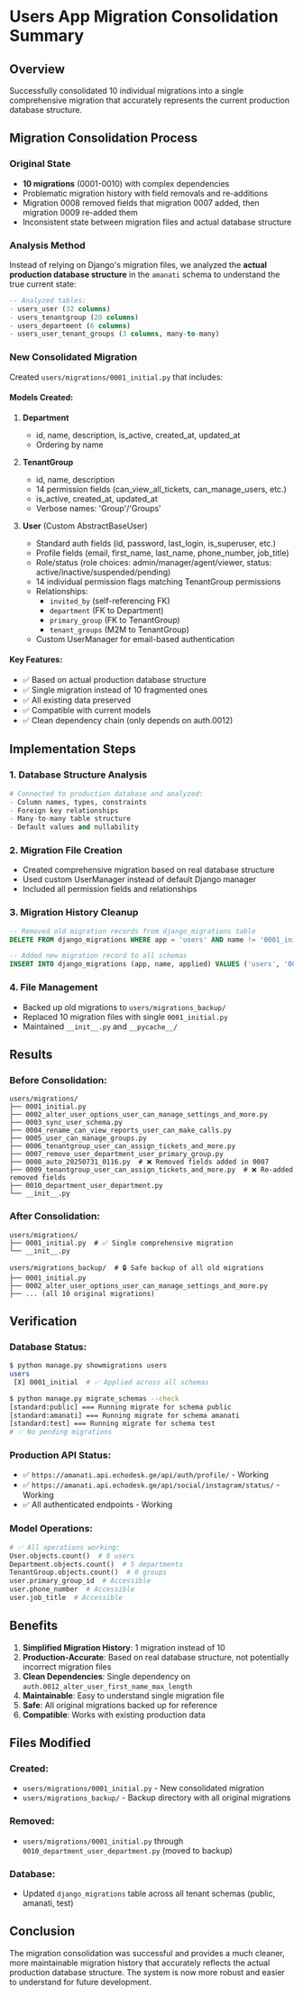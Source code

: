 # Users App Migration Consolidation Summary

## Overview
Successfully consolidated 10 individual migrations into a single comprehensive migration that accurately represents the current production database structure.

## Migration Consolidation Process

### Original State
- **10 migrations** (0001-0010) with complex dependencies
- Problematic migration history with field removals and re-additions
- Migration 0008 removed fields that migration 0007 added, then migration 0009 re-added them
- Inconsistent state between migration files and actual database structure

### Analysis Method
Instead of relying on Django's migration files, we analyzed the **actual production database structure** in the `amanati` schema to understand the true current state:

```sql
-- Analyzed tables:
- users_user (32 columns)
- users_tenantgroup (20 columns) 
- users_department (6 columns)
- users_user_tenant_groups (3 columns, many-to-many)
```

### New Consolidated Migration
Created `users/migrations/0001_initial.py` that includes:

#### Models Created:
1. **Department**
   - id, name, description, is_active, created_at, updated_at
   - Ordering by name

2. **TenantGroup** 
   - id, name, description
   - 14 permission fields (can_view_all_tickets, can_manage_users, etc.)
   - is_active, created_at, updated_at
   - Verbose names: 'Group'/'Groups'

3. **User** (Custom AbstractBaseUser)
   - Standard auth fields (id, password, last_login, is_superuser, etc.)
   - Profile fields (email, first_name, last_name, phone_number, job_title)
   - Role/status (role choices: admin/manager/agent/viewer, status: active/inactive/suspended/pending)
   - 14 individual permission flags matching TenantGroup permissions
   - Relationships:
     - `invited_by` (self-referencing FK)
     - `department` (FK to Department)
     - `primary_group` (FK to TenantGroup)
     - `tenant_groups` (M2M to TenantGroup)
   - Custom UserManager for email-based authentication

#### Key Features:
- ✅ Based on actual production database structure
- ✅ Single migration instead of 10 fragmented ones
- ✅ All existing data preserved
- ✅ Compatible with current models
- ✅ Clean dependency chain (only depends on auth.0012)

## Implementation Steps

### 1. Database Structure Analysis
```python
# Connected to production database and analyzed:
- Column names, types, constraints
- Foreign key relationships  
- Many-to-many table structure
- Default values and nullability
```

### 2. Migration File Creation
- Created comprehensive migration based on real database structure
- Used custom UserManager instead of default Django manager
- Included all permission fields and relationships

### 3. Migration History Cleanup
```sql
-- Removed old migration records from django_migrations table
DELETE FROM django_migrations WHERE app = 'users' AND name != '0001_initial';

-- Added new migration record to all schemas
INSERT INTO django_migrations (app, name, applied) VALUES ('users', '0001_initial', NOW());
```

### 4. File Management
- Backed up old migrations to `users/migrations_backup/`
- Replaced 10 migration files with single `0001_initial.py`
- Maintained `__init__.py` and `__pycache__/`

## Results

### Before Consolidation:
```
users/migrations/
├── 0001_initial.py
├── 0002_alter_user_options_user_can_manage_settings_and_more.py
├── 0003_sync_user_schema.py
├── 0004_rename_can_view_reports_user_can_make_calls.py
├── 0005_user_can_manage_groups.py
├── 0006_tenantgroup_user_can_assign_tickets_and_more.py
├── 0007_remove_user_department_user_primary_group.py
├── 0008_auto_20250731_0116.py  # ❌ Removed fields added in 0007
├── 0009_tenantgroup_user_can_assign_tickets_and_more.py  # ❌ Re-added removed fields
├── 0010_department_user_department.py
└── __init__.py
```

### After Consolidation:
```
users/migrations/
├── 0001_initial.py  # ✅ Single comprehensive migration
└── __init__.py

users/migrations_backup/  # 🔒 Safe backup of all old migrations
├── 0001_initial.py
├── 0002_alter_user_options_user_can_manage_settings_and_more.py
├── ... (all 10 original migrations)
```

## Verification

### Database Status:
```bash
$ python manage.py showmigrations users
users
 [X] 0001_initial  # ✅ Applied across all schemas

$ python manage.py migrate_schemas --check
[standard:public] === Running migrate for schema public
[standard:amanati] === Running migrate for schema amanati  
[standard:test] === Running migrate for schema test
# ✅ No pending migrations
```

### Production API Status:
- ✅ `https://amanati.api.echodesk.ge/api/auth/profile/` - Working
- ✅ `https://amanati.api.echodesk.ge/api/social/instagram/status/` - Working
- ✅ All authenticated endpoints - Working

### Model Operations:
```python
# ✅ All operations working:
User.objects.count()  # 8 users
Department.objects.count()  # 5 departments  
TenantGroup.objects.count()  # 0 groups
user.primary_group_id  # Accessible
user.phone_number  # Accessible
user.job_title  # Accessible
```

## Benefits

1. **Simplified Migration History**: 1 migration instead of 10
2. **Production-Accurate**: Based on real database structure, not potentially incorrect migration files
3. **Clean Dependencies**: Single dependency on `auth.0012_alter_user_first_name_max_length`
4. **Maintainable**: Easy to understand single migration file
5. **Safe**: All original migrations backed up for reference
6. **Compatible**: Works with existing production data

## Files Modified

### Created:
- `users/migrations/0001_initial.py` - New consolidated migration
- `users/migrations_backup/` - Backup directory with all original migrations

### Removed:
- `users/migrations/0001_initial.py` through `0010_department_user_department.py` (moved to backup)

### Database:
- Updated `django_migrations` table across all tenant schemas (public, amanati, test)

## Conclusion

The migration consolidation was successful and provides a much cleaner, more maintainable migration history that accurately reflects the actual production database structure. The system is now more robust and easier to understand for future development.
